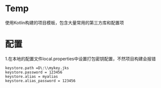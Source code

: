 # Temp



使用Kotlin构建的项目模板，包含大量常用的第三方库和配置项

# 配置

1.在本地的配置文件local.properties中设置打包密钥配置，不然项目构建会报错

```keystore.path =D\:\\mykey.jks
keystore.path =D\:\\mykey.jks
keystore.password = 123456
keystore.alias = myalias
keystore.alias_password = 123456
```



